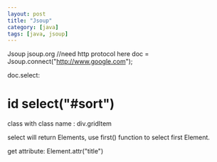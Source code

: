 ```yaml
---
layout: post
title: "Jsoup"
category: [java]
tags: [java, jsoup]
---
```


Jsoup
jsoup.org
//need http protocol here
doc = Jsoup.connect("http://www.google.com");

doc.select:
# id  select("#sort")

class with class name : div.gridItem

select will return Elements, use first() function to select first Element.

get attribute: Element.attr("title")


